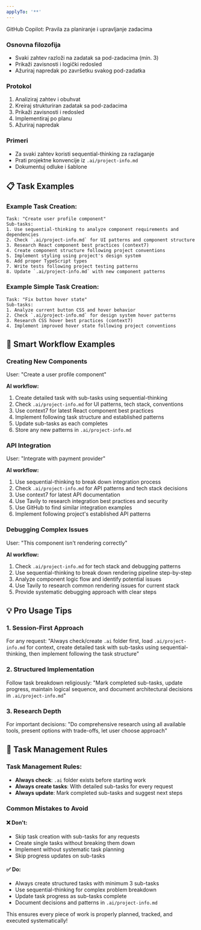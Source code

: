 ```yaml
---
applyTo: '**'
---
```


GitHub Copilot: Pravila za planiranje i upravljanje zadacima

### Osnovna filozofija

- Svaki zahtev razloži na zadatak sa pod-zadacima (min. 3)
- Prikaži zavisnosti i logički redosled
- Ažuriraj napredak po završetku svakog pod-zadatka

### Protokol

1. Analiziraj zahtev i obuhvat
2. Kreiraj strukturiran zadatak sa pod-zadacima
3. Prikaži zavisnosti i redosled
4. Implementiraj po planu
5. Ažuriraj napredak

### Primeri

- Za svaki zahtev koristi sequential-thinking za razlaganje
- Prati projektne konvencije iz `.ai/project-info.md`
- Dokumentuj odluke i šablone

## 📋 Task Examples

### Example Task Creation:

```
Task: "Create user profile component"
Sub-tasks:
1. Use sequential-thinking to analyze component requirements and dependencies
2. Check `.ai/project-info.md` for UI patterns and component structure
3. Research React component best practices (context7)
4. Create component structure following project conventions
5. Implement styling using project's design system
6. Add proper TypeScript types
7. Write tests following project testing patterns
8. Update `.ai/project-info.md` with new component patterns
```

### Example Simple Task Creation:

```
Task: "Fix button hover state"
Sub-tasks:
1. Analyze current button CSS and hover behavior
2. Check `.ai/project-info.md` for design system hover patterns
3. Research CSS hover best practices (context7)
4. Implement improved hover state following project conventions
```

## 🎪 Smart Workflow Examples

### Creating New Components

User: "Create a user profile component"

**AI workflow:**

1. Create detailed task with sub-tasks using sequential-thinking
2. Check `.ai/project-info.md` for UI patterns, tech stack, conventions
3. Use context7 for latest React component best practices
4. Implement following task structure and established patterns
5. Update sub-tasks as each completes
6. Store any new patterns in `.ai/project-info.md`

### API Integration

User: "Integrate with payment provider"

**AI workflow:**

1. Use sequential-thinking to break down integration process
2. Check `.ai/project-info.md` for API patterns and tech stack decisions
3. Use context7 for latest API documentation
4. Use Tavily to research integration best practices and security
5. Use GitHub to find similar integration examples
6. Implement following project's established API patterns

### Debugging Complex Issues

User: "This component isn't rendering correctly"

**AI workflow:**

1. Check `.ai/project-info.md` for tech stack and debugging patterns
2. Use sequential-thinking to break down rendering pipeline step-by-step
3. Analyze component logic flow and identify potential issues
4. Use Tavily to research common rendering issues for current stack
5. Provide systematic debugging approach with clear steps

## 💡 Pro Usage Tips

### 1. Session-First Approach

For any request: "Always check/create `.ai` folder first, load `.ai/project-info.md` for context,
create detailed task with sub-tasks using sequential-thinking, then implement following the task
structure"

### 2. Structured Implementation

Follow task breakdown religiously: "Mark completed sub-tasks, update progress, maintain logical
sequence, and document architectural decisions in `.ai/project-info.md`"

### 3. Research Depth

For important decisions: "Do comprehensive research using all available tools, present options with
trade-offs, let user choose approach"

## 🚨 Task Management Rules

### Task Management Rules:

- **Always check**: `.ai` folder exists before starting work
- **Always create tasks**: With detailed sub-tasks for every request
- **Always update**: Mark completed sub-tasks and suggest next steps

### Common Mistakes to Avoid

#### ❌ Don't:

- Skip task creation with sub-tasks for any requests
- Create single tasks without breaking them down
- Implement without systematic task planning
- Skip progress updates on sub-tasks

#### ✅ Do:

- Always create structured tasks with minimum 3 sub-tasks
- Use sequential-thinking for complex problem breakdown
- Update task progress as sub-tasks complete
- Document decisions and patterns in `.ai/project-info.md`

This ensures every piece of work is properly planned, tracked, and executed systematically!
